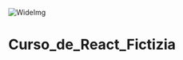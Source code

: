 ![WideImg](http://fictizia.com/img/github/Fictizia-plan-estudios-github.jpg)

# Curso_de_React_Fictizia
